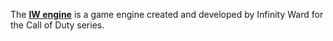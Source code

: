 The [**IW engine**](https://en.wikipedia.org/wiki/IW_(game_engine)) is a game engine created and developed by Infinity Ward for the Call of Duty series.